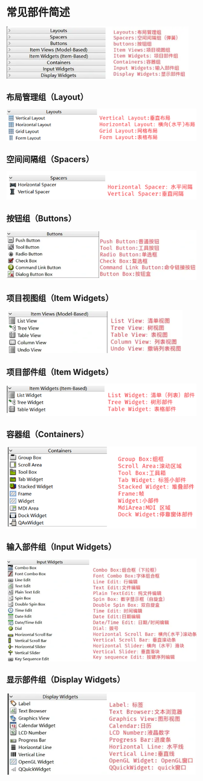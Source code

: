 # 常见部件简述

<img src="../images/image-202407012253.webp" style="zoom:80%;" />

## 布局管理组（Layout）

<img src="../images/image-202407012251.png" style="zoom:80%;" />

## 空间间隔组（Spacers）

<img src="../images/image-202407012250.png" style="zoom:80%;" />

## 按钮组（Buttons）

<img src="../images/image-202407012255.webp" style="zoom:80%;" />

## 项目视图组（Item Widgets）

<img src="../images/image-202407012259.webp" style="zoom:80%;" />

## 项目部件组（Item Widgets）

<img src="../images/image-202407012300.png" style="zoom: 80%;" />

## 容器组（Containers）

<img src="../images/image-202407012303.png" style="zoom:80%;" />

## 输入部件组（Input Widgets）

<img src="../images/image-202407012306.webp" style="zoom: 80%;" />

## 显示部件组（Display Widgets）

<img src="../images/image-202407012308.webp" style="zoom:80%;" />
